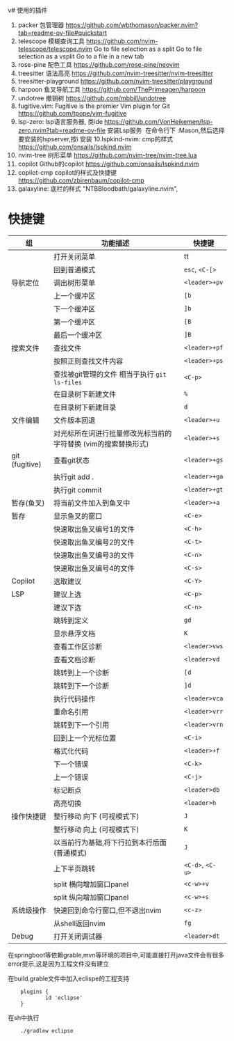 v# 使用的插件

1. packer 包管理器 https://github.com/wbthomason/packer.nvim?tab=readme-ov-file#quickstart
2. telescope 模糊查询工具 https://github.com/nvim-telescope/telescope.nvim
	<C-x>	Go to file selection as a split
	<C-v>	Go to file selection as a vsplit
	<C-t>	Go to a file in a new tab
3. rose-pine 配色工具 https://github.com/rose-pine/neovim
4. treesitter 语法高亮  https://github.com/nvim-treesitter/nvim-treesitter 
5. treesitter-playground https://github.com/nvim-treesitter/playground
6. harpoon 鱼叉导航工具 https://github.com/ThePrimeagen/harpoon
7. undotree 撤销树 https://github.com/mbbill/undotree
8. fugitive.vim:  Fugitive is the premier Vim plugin for Git  https://github.com/tpope/vim-fugitive
9. lsp-zero: lsp语言服务器, 类ide https://github.com/VonHeikemen/lsp-zero.nvim?tab=readme-ov-file
     安装Lsp服务 	在命令行下 :Mason,然后选择要安装的lspserver,按i 安装
10.lspkind-nvim:  cmp的样式 https://github.com/onsails/lspkind.nvim
11. nvim-tree 树形菜单   https://github.com/nvim-tree/nvim-tree.lua
12. copilot Github的copilot https://github.com/onsails/lspkind.nvim
13. copilot-cmp  copilot的样式及快捷键 https://github.com/zbirenbaum/copilot-cmp
14. galaxyline: 底栏的样式   "NTBBloodbath/galaxyline.nvim",


# 快捷键
| 组             | 功能描述                                 | 快捷键         |
|----------------|------------------------------------------|----------------|
|                | 打开关闭菜单                             | tt            |
|                | 回到普通模式                             | `esc`, `<C-[>` |
| 导航定位       | 调出树形菜单                             | `<leader>+pv`  |
|                | 上一个缓冲区                             | `[b`           |
|                | 下一个缓冲区                             | `]b`           |
|                | 第一个缓冲区                             | `[B`           |
|                | 最后一个缓冲区                           | `]B`           |
| 搜索文件       | 查找文件                                 | `<leader>+pf`  |
|                | 按照正则查找文件内容                     | `<leader>+ps`  |
|                | 查找被git管理的文件 相当于执行 `git ls-files` | `<C-p>`      |
|                | 在目录树下新建文件                       | `%`            |
|                | 在目录树下新建目录                       | `d`            |
| 文件编辑       | 文件版本回退                             | `<leader>+u`   |
|                | 对光标所在词进行批量修改光标当前的字符替换 (vim的搜索替换形式) | `<leader>+s` |
| git (fugitive) | 查看git状态                             | `<leader>+gs`  |
|                | 执行git add .                           | `<leader>+ga`  |
|                | 执行git commit                          | `<leader>+gt`  |
| 暂存(鱼叉)     | 将当前文件加入到鱼叉中                   | `<leader>+a`   |
| 暂存           | 显示鱼叉的窗口                           | `<C-e>`        |
|                | 快速取出鱼叉编号1的文件                  | `<C-h>`        |
|                | 快速取出鱼叉编号2的文件                  | `<C-t>`        |
|                | 快速取出鱼叉编号3的文件                  | `<C-n>`        |
|                | 快速取出鱼叉编号4的文件                  | `<C-s>`        |
| Copilot        | 选取建议                                 | `<C-Y>`        |
| LSP            | 建议上选                                 | `<C-p>`        |
|                | 建议下选                                 | `<C-n>`        |
|                | 跳转到定义                               | `gd`           |
|                | 显示悬浮文档                             | `K`            |
|                | 查看工作区诊断                           | `<leader>vws`  |
|                | 查看文档诊断                             | `<leader>vd`   |
|                | 跳转到上一个诊断                         | `[d`           |
|                | 跳转到下一个诊断                         | `]d`           |
|                | 执行代码操作                             | `<leader>vca`  |
|                | 重命名引用                               | `<leader>vrr`  |
|                | 跳转到下一个引用                         | `<leader>vrn`  |
|                | 回到上一个光标位置                       | `<C-i>`        |
|                | 格式化代码                               | `<leader>+f`   |
|                | 下一个错误                               | `<C-k>`        |
|                | 上一个错误                               | `<C-j>`        |
|                |  标记断点                         | `<leader>db`           |
|                |  高亮切换                         | `<leader>h`           |
| 操作快捷键     | 整行移动 向下 (可视模式下)               | `J`            |
|                | 整行移动 向上 (可视模式下)               | `K`            |
|                | 以当前行为基础,将下行拉到本行后面 (普通模式)   | `J`            |
|                | 上下半页跳转                             | `<C-d>`, `<C-u>`|
|                | split 横向增加窗口panel                  | `<c-w>+v`      |
|                | split 纵向增加窗口panel                  | `<c-w>+s`      |
| 系统级操作     | 快速回到命令行窗口,但不退出nvim          | `<c-z>`        |
|                | 从shell返回nvim                          | `fg`           |
| Debug               | 打开关闭调试器                          | `<leader>dt`           |




在springboot等依赖grable,mvn等环境的项目中,可能直接打开java文件会有很多error提示,这是因为工程文件没有建立

在build.grable文件中加入eclispe的工程支持
 >>>
 		plugins {
    			id 'eclipse'
		}
  >>>
在sh中执行
>>>
		./gradlew eclipse

